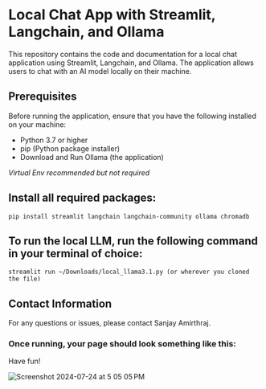 # **Local Chat App with Streamlit, Langchain, and Ollama**
This repository contains the code and documentation for a local chat application using Streamlit, Langchain, and Ollama. The application allows users to chat with an AI model locally on their machine.



## **Prerequisites**
Before running the application, ensure that you have the following installed on your machine:
* Python 3.7 or higher
* pip (Python package installer)
* Download and Run Ollama (the application)



_Virtual Env recommended but not required_



## **Install all required packages:**

```pip install streamlit langchain langchain-community ollama chromadb```




## **To run the local LLM, run the following command in your terminal of choice:**

```streamlit run ~/Downloads/local_llama3.1.py (or wherever you cloned the file)```




## **Contact Information**
For any questions or issues, please contact Sanjay Amirthraj.


### Once running, your page should look something like this:
Have fun!

![Screenshot 2024-07-24 at 5 05 05 PM](https://github.com/user-attachments/assets/62c81d6a-74d7-4c6b-a651-de25a2c6f1f9)

